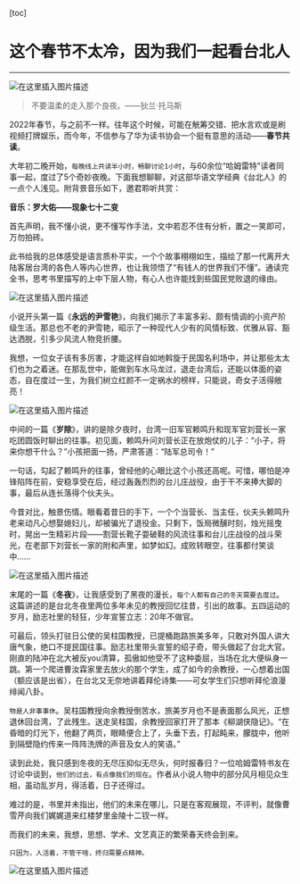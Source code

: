 

[toc]





# 这个春节不太冷，因为我们一起看台北人

---

![在这里插入图片描述](https://img-blog.csdnimg.cn/4269d57ca1a7457a8bb6f960283f2032.png)

> 不要温柔的走入那个良夜。——狄兰·托马斯

2022年春节，与之前不一样。往年这个时候，可能在觥筹交错、把水言欢或是刷视频打牌娱乐，而今年，不信参与了华为读书协会一个挺有意思的活动——**春节共读**。

大年初二晚开始，`每晚线上共读半小时，畅聊讨论1小时`，与60余位“哈姆雷特"读者同事一起，度过了5个奇妙夜晚。下面我想聊聊，对这部华语文学经典《台北人》的一点个人浅见。附背景音乐如下，邀君聆听共赏：

**音乐：罗大佑——现象七十二变**

首先声明，我不懂小说，更不懂写作手法，文中若忍不住有分析，置之一笑即可，万勿拍砖。

此书给我的总体感受是语言质朴平实，一个个故事栩栩如生，描绘了那一代离开大陆客居台湾的各色人等内心世界，也让我领悟了“有钱人的世界我们不懂”。通读完全书，思考书里描写的上中下层人物，有心人也许能找到些国民党败退的缘由。

![在这里插入图片描述](https://img-blog.csdnimg.cn/6990b22e79134723bb5f574fce7492c6.png)

小说开头第一篇《**永远的尹雪艳**》，向我们揭示了丰富多彩、颇有情调的小资产阶级生活。那总也不老的尹雪艳，昭示了一种现代人少有的风情标致、优雅从容、豁达洒脱，引多少风流人物竞折腰。

我想，一位女子该有多厉害，才能这样自如地斡旋于民国名利场中，并让那些太太们也为之着迷。在那乱世中，能做到车水马龙过，退走台湾后，还能以体面的姿态，自在度过一生，为我们树立红颜不一定祸水的榜样，只能说，奇女子活得敞亮！

![在这里插入图片描述](https://img-blog.csdnimg.cn/74a9ccd876f7424a8e59513920ccc84a.png)

中间的一篇《**岁除**》，讲的是除夕夜时，台湾一旧军官赖鸣升和现军官刘营长一家吃团圆饭时聊出的往事。初见面，赖鸣升问刘营长正在放炮仗的儿子：“小子，将来你想干什么？”小孩把面一扬，严肃答道：“陆军总司令！”

一句话，勾起了赖鸣升的往事，曾经他的心眼比这个小孩还高呢。可惜，哪怕是冲锋陷阵在前，安稳享受在后，经过轰轰烈烈的台儿庄战役，由于干不来捧大脚的事，最后从连长落得个伙夫头。

今昔对比，触景伤情。眼看着昔日的手下，一个个当营长、当主任，伙夫头赖鸣升老来动凡心想娶媳妇儿，却被骗光了退役金。只剩下，饭局微醺时刻，烛光摇曳时，晃出一生精彩片段——割营长靴子耍破鞋的风流往事和台儿庄战役的战斗荣光，在老部下刘营长一家的附和声里，如梦如幻。成败转眼空，往事都付笑谈中……

![在这里插入图片描述](https://img-blog.csdnimg.cn/4c94a5e498dd4daf993e6419b6a2cb68.png)

末尾的一篇《**冬夜**》，让我感受到了黑夜的漫长，`每个人都有自己的冬天需要去度过`。这篇讲述的是台北冬夜里两位多年未见的教授回忆往昔，引出的故事。五四运动的岁月，励志社里的轻狂，少年宣誓立志：20年不做官。

可最后，领头打驻日公使的吴柱国教授，已提桶跑路旅美多年，只敢对外国人讲大唐气象，绝口不提民国往事。励志社里带头宣誓的绍子奇，带头做起了台北大官。刚直的陆冲在北大被反you清算，孤傲如他受不了这种委屈，当场在北大便纵身一跳。第一个爬进曹汝霖家里去放火的那个学生，成了如今的余教授，一心想着出国（额应该是出省），在台北又无奈地讲着拜伦诗集——可女学生们只想听拜伦浪漫绯闻八卦。

`物是人非事事休`。吴柱国教授向余教授倒苦水，旅美岁月也不是表面那么风光，正想退休回台湾，了此残生。送走吴柱国，余教授回家打开了那本《柳湖侠隐记》。“在昏暗的灯光下，他翻了两页，眼睛便合上了，头垂下去，打起盹来，朦胧中，他听到隔壁隐约传来一阵阵洗牌的声音及女人的笑语。”

读到此处，我只感到冬夜的无尽压抑似无尽头，何时报春归？一位哈姆雷特书友在讨论中谈到，`他们的过去，有点像我们的现在`。作者从小说人物中的部分风月相见众生相，虽动乱岁月，得活着，日子还得过。

难过的是，书里并未指出，他们的未来在哪儿，只是在客观展现，不评判，就像曹雪芹向我们娓娓道来红楼梦里金陵十二钗一样。

而我们的未来，我想，思想、学术、文艺真正的繁荣春天终会到来。

`只因为，人活着，不管干啥，终归需要点精神。`

![在这里插入图片描述](https://img-blog.csdnimg.cn/3b88ffd3f6b441beb894ffeb78ebf421.png)

